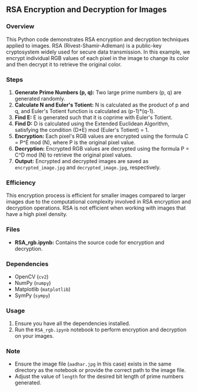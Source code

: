 ## RSA Encryption and Decryption for Images

### Overview
This Python code demonstrates RSA encryption and decryption techniques applied to images. RSA (Rivest-Shamir-Adleman) is a public-key cryptosystem widely used for secure data transmission. In this example, we encrypt individual RGB values of each pixel in the image to change its color and then decrypt it to retrieve the original color.

### Steps

1. **Generate Prime Numbers (p, q):** Two large prime numbers (p, q) are generated randomly.
2. **Calculate N and Euler's Totient:** N is calculated as the product of p and q, and Euler's Totient function is calculated as (p-1)*(q-1).
3. **Find E:** E is generated such that it is coprime with Euler's Totient.
4. **Find D:** D is calculated using the Extended Euclidean Algorithm, satisfying the condition (D*E) mod (Euler's Totient) = 1.
5. **Encryption:** Each pixel's RGB values are encrypted using the formula C = P^E mod (N), where P is the original pixel value.
6. **Decryption:** Encrypted RGB values are decrypted using the formula P = C^D mod (N) to retrieve the original pixel values.
7. **Output:** Encrypted and decrypted images are saved as `encrypted_image.jpg` and `decrypted_image.jpg`, respectively.

### Efficiency
This encryption process is efficient for smaller images compared to larger images due to the computational complexity involved in RSA encryption and decryption operations. RSA is not efficient when working with images that have a high pixel density.

### Files
- **RSA_rgb.ipynb:** Contains the source code for encryption and decryption.

### Dependencies
- OpenCV (`cv2`)
- NumPy (`numpy`)
- Matplotlib (`matplotlib`)
- SymPy (`sympy`)

### Usage
1. Ensure you have all the dependencies installed.
2. Run the `RSA_rgb.ipynb` notebook to perform encryption and decryption on your images.

### Note
- Ensure the image file (`aadhar.jpg` in this case) exists in the same directory as the notebook or provide the correct path to the image file.
- Adjust the value of `length` for the desired bit length of prime numbers generated.
